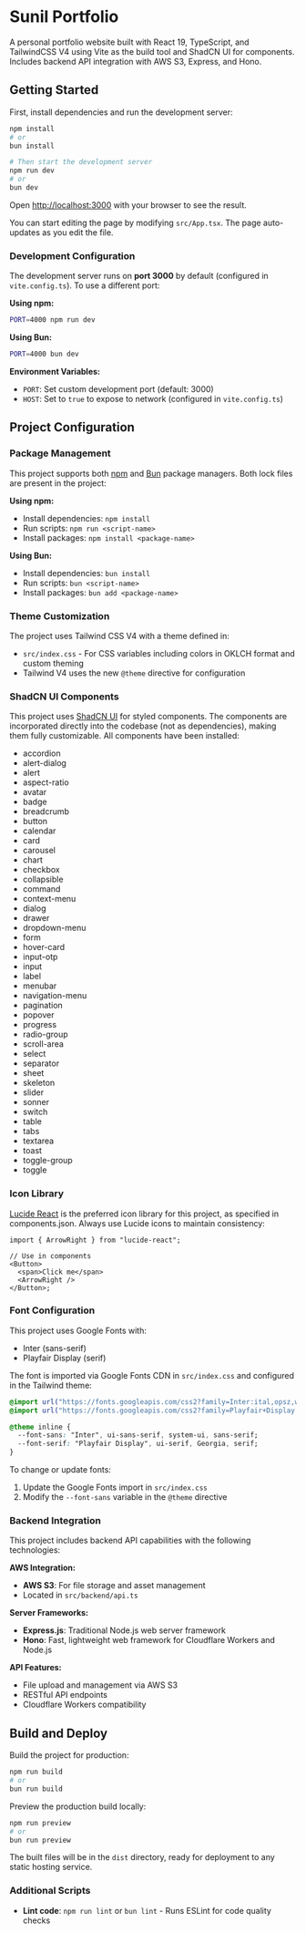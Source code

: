 # Sunil Portfolio

A personal portfolio website built with React 19, TypeScript, and TailwindCSS V4 using Vite as the build tool and ShadCN UI for components. Includes backend API integration with AWS S3, Express, and Hono.

## Getting Started

First, install dependencies and run the development server:

```bash
npm install
# or
bun install

# Then start the development server
npm run dev
# or
bun dev
```

Open [http://localhost:3000](http://localhost:3000) with your browser to see the result.

You can start editing the page by modifying `src/App.tsx`. The page auto-updates as you edit the file.

### Development Configuration

The development server runs on **port 3000** by default (configured in `vite.config.ts`). To use a different port:

**Using npm:**
```bash
PORT=4000 npm run dev
```

**Using Bun:**
```bash
PORT=4000 bun dev
```

**Environment Variables:**
- `PORT`: Set custom development port (default: 3000)
- `HOST`: Set to `true` to expose to network (configured in `vite.config.ts`)

## Project Configuration

### Package Management

This project supports both [npm](https://www.npmjs.com/) and [Bun](https://bun.sh/) package managers. Both lock files are present in the project:

**Using npm:**
- Install dependencies: `npm install`
- Run scripts: `npm run <script-name>`
- Install packages: `npm install <package-name>`

**Using Bun:**
- Install dependencies: `bun install`
- Run scripts: `bun <script-name>`
- Install packages: `bun add <package-name>`

### Theme Customization

The project uses Tailwind CSS V4 with a theme defined in:

- `src/index.css` - For CSS variables including colors in OKLCH format and custom theming
- Tailwind V4 uses the new `@theme` directive for configuration

### ShadCN UI Components

This project uses [ShadCN UI](https://ui.shadcn.com) for styled components. The components are incorporated directly into the codebase (not as dependencies), making them fully customizable. All components have been installed:

- accordion
- alert-dialog
- alert
- aspect-ratio
- avatar
- badge
- breadcrumb
- button
- calendar
- card
- carousel
- chart
- checkbox
- collapsible
- command
- context-menu
- dialog
- drawer
- dropdown-menu
- form
- hover-card
- input-otp
- input
- label
- menubar
- navigation-menu
- pagination
- popover
- progress
- radio-group
- scroll-area
- select
- separator
- sheet
- skeleton
- slider
- sonner
- switch
- table
- tabs
- textarea
- toast
- toggle-group
- toggle

### Icon Library

[Lucide React](https://lucide.dev/) is the preferred icon library for this project, as specified in components.json. Always use Lucide icons to maintain consistency:

```tsx
import { ArrowRight } from "lucide-react";

// Use in components
<Button>
  <span>Click me</span>
  <ArrowRight />
</Button>;
```

### Font Configuration

This project uses Google Fonts with:

- Inter (sans-serif)
- Playfair Display (serif)

The font is imported via Google Fonts CDN in `src/index.css` and configured in the Tailwind theme:

```css
@import url("https://fonts.googleapis.com/css2?family=Inter:ital,opsz,wght@0,14..32,100..900;1,14..32,100..900&display=swap");
@import url("https://fonts.googleapis.com/css2?family=Playfair+Display:ital,wght@0,400..900;1,400..900&display=swap");

@theme inline {
  --font-sans: "Inter", ui-sans-serif, system-ui, sans-serif;
  --font-serif: "Playfair Display", ui-serif, Georgia, serif;
}
```

To change or update fonts:

1. Update the Google Fonts import in `src/index.css`
2. Modify the `--font-sans` variable in the `@theme` directive

### Backend Integration

This project includes backend API capabilities with the following technologies:

**AWS Integration:**
- **AWS S3**: For file storage and asset management
- Located in `src/backend/api.ts`

**Server Frameworks:**
- **Express.js**: Traditional Node.js web server framework
- **Hono**: Fast, lightweight web framework for Cloudflare Workers and Node.js

**API Features:**
- File upload and management via AWS S3
- RESTful API endpoints
- Cloudflare Workers compatibility

## Build and Deploy

Build the project for production:

```bash
npm run build
# or
bun run build
```

Preview the production build locally:

```bash
npm run preview
# or
bun run preview
```

The built files will be in the `dist` directory, ready for deployment to any static hosting service.

### Additional Scripts

- **Lint code**: `npm run lint` or `bun lint` - Runs ESLint for code quality checks
